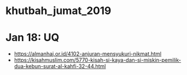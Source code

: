 # khutbah_jumat_2019

# Jan 18: UQ
* https://almanhaj.or.id/4102-anjuran-mensyukuri-nikmat.html
* https://kisahmuslim.com/5770-kisah-si-kaya-dan-si-miskin-pemilik-dua-kebun-surat-al-kahfi-32-44.html
